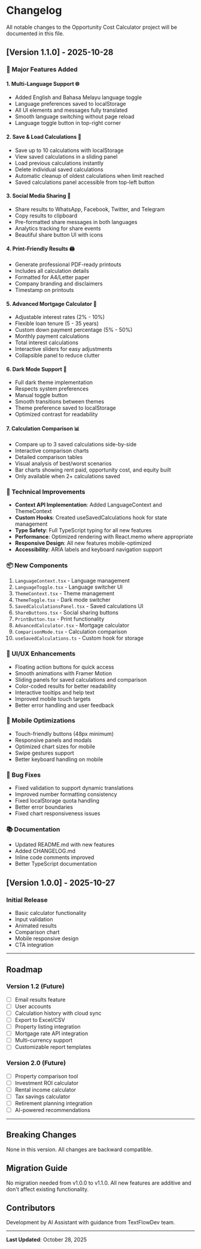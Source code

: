 # Changelog

All notable changes to the Opportunity Cost Calculator project will be documented in this file.

## [Version 1.1.0] - 2025-10-28

### 🎉 Major Features Added

#### 1. **Multi-Language Support** 🌐
- Added English and Bahasa Melayu language toggle
- Language preferences saved to localStorage
- All UI elements and messages fully translated
- Smooth language switching without page reload
- Language toggle button in top-right corner

#### 2. **Save & Load Calculations** 💾
- Save up to 10 calculations with localStorage
- View saved calculations in a sliding panel
- Load previous calculations instantly
- Delete individual saved calculations
- Automatic cleanup of oldest calculations when limit reached
- Saved calculations panel accessible from top-left button

#### 3. **Social Media Sharing** 📢
- Share results to WhatsApp, Facebook, Twitter, and Telegram
- Copy results to clipboard
- Pre-formatted share messages in both languages
- Analytics tracking for share events
- Beautiful share button UI with icons

#### 4. **Print-Friendly Results** 🖨️
- Generate professional PDF-ready printouts
- Includes all calculation details
- Formatted for A4/Letter paper
- Company branding and disclaimers
- Timestamp on printouts

#### 5. **Advanced Mortgage Calculator** 🧮
- Adjustable interest rates (2% - 10%)
- Flexible loan tenure (5 - 35 years)
- Custom down payment percentage (5% - 50%)
- Monthly payment calculations
- Total interest calculations
- Interactive sliders for easy adjustments
- Collapsible panel to reduce clutter

#### 6. **Dark Mode Support** 🌙
- Full dark theme implementation
- Respects system preferences
- Manual toggle button
- Smooth transitions between themes
- Theme preference saved to localStorage
- Optimized contrast for readability

#### 7. **Calculation Comparison** 📊
- Compare up to 3 saved calculations side-by-side
- Interactive comparison charts
- Detailed comparison tables
- Visual analysis of best/worst scenarios
- Bar charts showing rent paid, opportunity cost, and equity built
- Only available when 2+ calculations saved

### 🔧 Technical Improvements

- **Context API Implementation**: Added LanguageContext and ThemeContext
- **Custom Hooks**: Created useSavedCalculations hook for state management
- **Type Safety**: Full TypeScript typing for all new features
- **Performance**: Optimized rendering with React.memo where appropriate
- **Responsive Design**: All new features mobile-optimized
- **Accessibility**: ARIA labels and keyboard navigation support

### 📦 New Components

1. `LanguageContext.tsx` - Language management
2. `LanguageToggle.tsx` - Language switcher UI
3. `ThemeContext.tsx` - Theme management
4. `ThemeToggle.tsx` - Dark mode switcher
5. `SavedCalculationsPanel.tsx` - Saved calculations UI
6. `ShareButtons.tsx` - Social sharing buttons
7. `PrintButton.tsx` - Print functionality
8. `AdvancedCalculator.tsx` - Mortgage calculator
9. `ComparisonMode.tsx` - Calculation comparison
10. `useSavedCalculations.ts` - Custom hook for storage

### 🎨 UI/UX Enhancements

- Floating action buttons for quick access
- Smooth animations with Framer Motion
- Sliding panels for saved calculations and comparison
- Color-coded results for better readability
- Interactive tooltips and help text
- Improved mobile touch targets
- Better error handling and user feedback

### 📱 Mobile Optimizations

- Touch-friendly buttons (48px minimum)
- Responsive panels and modals
- Optimized chart sizes for mobile
- Swipe gestures support
- Better keyboard handling on mobile

### 🐛 Bug Fixes

- Fixed validation to support dynamic translations
- Improved number formatting consistency
- Fixed localStorage quota handling
- Better error boundaries
- Fixed chart responsiveness issues

### 📚 Documentation

- Updated README.md with new features
- Added CHANGELOG.md
- Inline code comments improved
- Better TypeScript documentation

## [Version 1.0.0] - 2025-10-27

### Initial Release

- Basic calculator functionality
- Input validation
- Animated results
- Comparison chart
- Mobile responsive design
- CTA integration

---

## Roadmap

### Version 1.2 (Future)
- [ ] Email results feature
- [ ] User accounts
- [ ] Calculation history with cloud sync
- [ ] Export to Excel/CSV
- [ ] Property listing integration
- [ ] Mortgage rate API integration
- [ ] Multi-currency support
- [ ] Customizable report templates

### Version 2.0 (Future)
- [ ] Property comparison tool
- [ ] Investment ROI calculator
- [ ] Rental income calculator
- [ ] Tax savings calculator
- [ ] Retirement planning integration
- [ ] AI-powered recommendations

---

## Breaking Changes

None in this version. All changes are backward compatible.

## Migration Guide

No migration needed from v1.0.0 to v1.1.0. All new features are additive and don't affect existing functionality.

## Contributors

Development by AI Assistant with guidance from TextFlowDev team.

---

**Last Updated**: October 28, 2025

